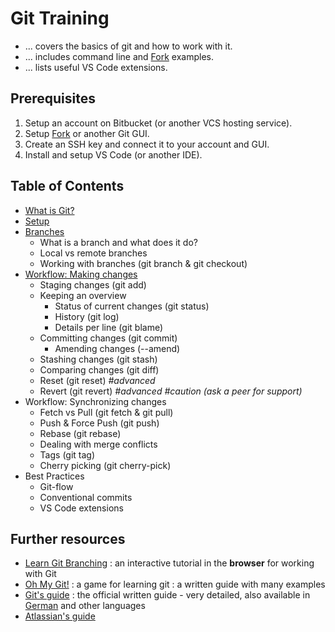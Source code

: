 # Git Training

- ... covers the basics of git and how to work with it.
- ... includes command line and [Fork](https://git-fork.com/) examples.
- ... lists useful VS Code extensions.

## Prerequisites

1. Setup an account on Bitbucket (or another VCS hosting service).
2. Setup [Fork](https://git-fork.com/) or another Git GUI.
3. Create an SSH key and connect it to your account and GUI.
4. Install and setup VS Code (or another IDE).

## Table of Contents

- [What is Git?](docs/what-is-git.md)
- [Setup](docs/setup.md)
- [Branches](docs/branches.md)
  - What is a branch and what does it do?
  - Local vs remote branches
  - Working with branches (git branch & git checkout)
- [Workflow: Making changes](docs/workflow-making-changes.md)
  - Staging changes (git add)
  - Keeping an overview
    - Status of current changes (git status)
    - History (git log)
    - Details per line (git blame)
  - Committing changes (git commit)
    - Amending changes (--amend)
  - Stashing changes (git stash)
  - Comparing changes (git diff)
  - Reset (git reset) *#advanced*
  - Revert (git revert) *#advanced* *#caution (ask a peer for support)*
- Workflow: Synchronizing changes
  - Fetch vs Pull (git fetch & git pull)
  - Push & Force Push (git push)
  - Rebase (git rebase)
  - Dealing with merge conflicts
  - Tags (git tag)
  - Cherry picking (git cherry-pick)
- Best Practices
  - Git-flow
  - Conventional commits
  - VS Code extensions

## Further resources

- [Learn Git Branching](https://learngitbranching.js.org/)
: an interactive tutorial in the **browser** for working with Git
- [Oh My Git!](https://ohmygit.org/)
: a game for learning git
: a written guide with many examples
- [Git's guide](https://git-scm.com/book/en/v2)
: the official written guide - very detailed, also available in [German](https://git-scm.com/book/de/v2) and other languages
- [Atlassian's guide](https://www.atlassian.com/git/tutorials/setting-up-a-repository)
